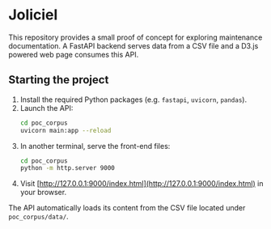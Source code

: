 # Joliciel

This repository provides a small proof of concept for exploring maintenance documentation. A FastAPI backend serves data from a CSV file and a D3.js powered web page consumes this API.

## Starting the project

1. Install the required Python packages (e.g. `fastapi`, `uvicorn`, `pandas`).
2. Launch the API:
   ```bash
   cd poc_corpus
   uvicorn main:app --reload
   ```
3. In another terminal, serve the front-end files:
   ```bash
   cd poc_corpus
   python -m http.server 9000
   ```
4. Visit [http://127.0.0.1:9000/index.html](http://127.0.0.1:9000/index.html) in your browser.

The API automatically loads its content from the CSV file located under `poc_corpus/data/`.
